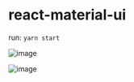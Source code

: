 # react-material-ui

run:
```yarn start```

![image](https://user-images.githubusercontent.com/14844393/169818990-ac9c0c4d-643f-432a-9cf7-2f5d338991e4.png)


![image](https://user-images.githubusercontent.com/14844393/169819088-adc15546-8604-4751-8b80-608473538542.png)

